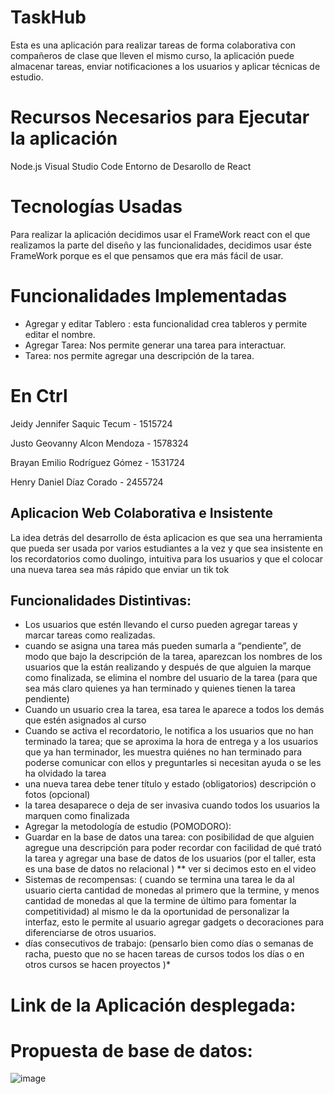 # TaskHub

Esta es una aplicación para realizar tareas de forma colaborativa con compañeros de clase que lleven el mismo curso, la aplicación puede almacenar tareas, enviar notificaciones a los usuarios y aplicar técnicas de estudio.

# Recursos Necesarios para Ejecutar la aplicación 

Node.js
Visual Studio Code
Entorno de Desarollo de React

# Tecnologías Usadas

Para realizar la aplicación decidimos usar el FrameWork react con el que realizamos la parte del diseño y las funcionalidades, decidimos usar éste FrameWork porque es el que pensamos que era más fácil de usar.

# Funcionalidades Implementadas

- Agregar y editar Tablero : esta funcionalidad crea tableros y permite editar el nombre.
- Agregar Tarea: Nos permite generar una tarea para interactuar.
- Tarea: nos permite agregar una descripción de la tarea.

# En Ctrl

Jeidy Jennifer Saquic Tecum - 1515724

Justo Geovanny Alcon Mendoza - 1578324

Brayan Emilio Rodríguez Gómez - 1531724

Henry Daniel Díaz Corado - 2455724

## Aplicacion Web Colaborativa e Insistente

La idea detrás del desarrollo de ésta aplicacion es que sea una herramienta que pueda ser usada por varios estudiantes a la vez y que sea insistente en los recordatorios como duolingo, intuitiva para los usuarios y que el colocar una nueva tarea sea más rápido que enviar un tik tok 

## Funcionalidades Distintivas:

- Los usuarios que estén llevando el curso pueden agregar tareas y marcar tareas como realizadas.
- cuando se asigna una tarea más pueden sumarla a “pendiente”, de modo que bajo la descripción de la tarea, aparezcan los nombres de los usuarios que la están realizando y después de que alguien la marque como finalizada, se elimina el nombre del usuario de la tarea (para que sea más claro quienes ya han terminado y quienes tienen la tarea pendiente)
- Cuando un usuario crea la tarea, esa tarea le aparece a todos los demás que estén asignados al curso
- Cuando se activa el recordatorio, le notifica a los usuarios que no han terminado la tarea; que se aproxima la hora de entrega y a los usuarios que ya han terminador, les muestra quiénes no han terminado para poderse comunicar con ellos y preguntarles si necesitan ayuda o se les ha olvidado la tarea
- una nueva tarea debe tener título y estado (obligatorios) descripción o fotos (opcional) 
- la tarea desaparece o deja de ser invasiva cuando todos los usuarios la marquen como finalizada
- Agregar la metodología de estudio (POMODORO): 
- Guardar en la base de datos una tarea: con posibilidad de que alguien agregue una descripción para poder recordar con facilidad de qué trató la tarea y agregar una base de datos de los usuarios (por el taller, esta es una base de datos no relacional ) ** ver si decimos esto en el video
- Sistemas de recompensas: ( cuando se termina una tarea le da al usuario cierta cantidad de monedas al primero que la termine, y menos cantidad de monedas al que la termine de último para fomentar la competitividad) al mismo le da la oportunidad de personalizar la interfaz, esto le permite al usuario agregar gadgets o decoraciones para diferenciarse de otros usuarios.
- días consecutivos de trabajo: (pensarlo bien como días o semanas de racha, puesto que no se hacen tareas de cursos todos los días o en otros cursos se hacen proyectos )*

# Link de la Aplicación desplegada:



# Propuesta de base de datos:
![image](https://github.com/user-attachments/assets/1eef88f5-c4ce-4e1f-aac6-7a115bb63392)


